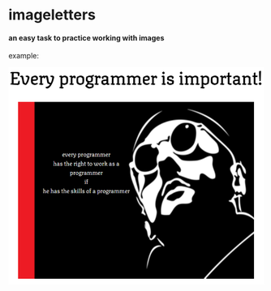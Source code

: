 imageletters
============

#### an easy task to practice working with images

example: 

![alt text](scrinpo.png)
